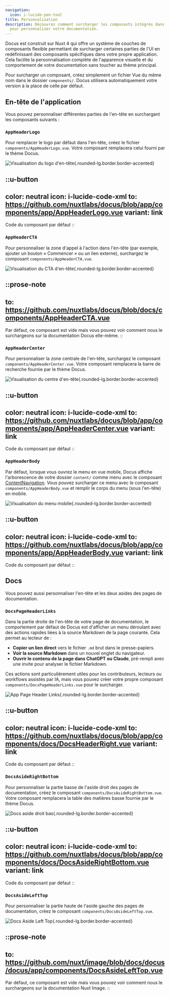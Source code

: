 ```yaml
---
navigation:
  icon: i-lucide-pen-tool
title: Personnalisation
description: Découvrez comment surcharger les composants intégrés dans Docus
  pour personnaliser votre documentation.
---
```


Docus est construit sur Nuxt 4 qui offre un système de couches de composants flexible permettant de surcharger certaines parties de l'UI en redéfinissant des composants spécifiques dans votre propre application. Cela facilite la personnalisation complète de l'apparence visuelle et du comportement de votre documentation sans toucher au thème principal.

Pour surcharger un composant, créez simplement un fichier Vue du même nom dans le dossier `components/`. Docus utilisera automatiquement votre version à la place de celle par défaut.

## En-tête de l'application

Vous pouvez personnaliser différentes parties de l'en-tête en surchargant les composants suivants :

### `AppHeaderLogo`

Pour remplacer le logo par défaut dans l'en-tête, créez le fichier `components/AppHeaderLogo.vue`. Votre composant remplacera celui fourni par le thème Docus.

![Visualisation du logo d'en-tête](/documentation/app-header-logo.webp){.rounded-lg.border.border-accented}

::u-button
---
color: neutral
icon: i-lucide-code-xml
to: https://github.com/nuxtlabs/docus/blob/app/components/app/AppHeaderLogo.vue
variant: link
---
Code du composant par défaut
::

### `AppHeaderCTA`

Pour personnaliser la zone d'appel à l'action dans l'en-tête (par exemple, ajouter un bouton « Commencer » ou un lien externe), surchargez le composant `components/AppHeaderCTA.vue`.

![Visualisation du CTA d'en-tête](/documentation/app-header-cta.webp){.rounded-lg.border.border-accented}

::prose-note
---
to: https://github.com/nuxtlabs/docus/blob/docs/components/AppHeaderCTA.vue
---
Par défaut, ce composant est vide mais vous pouvez voir comment nous le surchargeons sur la documentation Docus elle-même.
::

### `AppHeaderCenter`

Pour personnaliser la zone centrale de l'en-tête, surchargez le composant `components/AppHeaderCenter.vue`. Votre composant remplacera la barre de recherche fournie par le thème Docus.

![Visualisation du centre d'en-tête](/documentation/app-header-center.webp){.rounded-lg.border.border-accented}

::u-button
---
color: neutral
icon: i-lucide-code-xml
to: https://github.com/nuxtlabs/docus/blob/app/components/app/AppHeaderCenter.vue
variant: link
---
Code du composant par défaut
::

### `AppHeaderBody`

Par défaut, lorsque vous ouvrez le menu en vue mobile, Docus affiche l'arborescence de votre dossier `content/` comme menu avec le composant [ContentNavigation](https://ui.nuxt.com/components/content-navigation). Vous pouvez surcharger ce menu avec le composant `components/AppHeaderBody.vue` et remplir le corps du menu (sous l'en-tête) en mobile.

![Visualisation du menu mobile](/documentation/app-header-body.webp){.rounded-lg.border.border-accented}

::u-button
---
color: neutral
icon: i-lucide-code-xml
to: https://github.com/nuxtlabs/docus/blob/app/components/app/AppHeaderBody.vue
variant: link
---
Code du composant par défaut
::

## Docs

Vous pouvez aussi personnaliser l'en-tête et les deux asides des pages de documentation.

### `DocsPageHeaderLinks`

Dans la partie droite de l'en-tête de votre page de documentation, le comportement par défaut de Docus est d'afficher un menu déroulant avec des actions rapides liées à la source Markdown de la page courante. Cela permet au lecteur de :

- **Copier un lien direct** vers le fichier `.md` brut dans le presse-papiers.
- **Voir la source Markdown** dans un nouvel onglet du navigateur.
- **Ouvrir le contenu de la page dans ChatGPT ou Claude**, pré-rempli avec une invite pour analyser le fichier Markdown.

Ces actions sont particulièrement utiles pour les contributeurs, lecteurs ou workflows assistés par IA, mais vous pouvez créer votre propre composant `components/DocsPageHeaderLinks.vue` pour le surcharger.

![App Page Header Links](/documentation/app-page-header-links.webp){.rounded-lg.border.border-accented}

::u-button
---
color: neutral
icon: i-lucide-code-xml
to: https://github.com/nuxtlabs/docus/blob/app/components/docs/DocsHeaderRight.vue
variant: link
---
Code du composant par défaut
::

### `DocsAsideRightBottom`

Pour personnaliser la partie basse de l'aside droit des pages de documentation, créez le composant `components/DocsAsideRightBottom.vue`. Votre composant remplacera la table des matières basse fournie par le thème Docus.

![Docs aside droit bas](/documentation/docs-aside-right-bottom.webp){.rounded-lg.border.border-accented}

::u-button
---
color: neutral
icon: i-lucide-code-xml
to: https://github.com/nuxtlabs/docus/blob/app/components/docs/DocsAsideRightBottom.vue
variant: link
---
Code du composant par défaut
::

### `DocsAsideLeftTop`

Pour personnaliser la partie haute de l'aside gauche des pages de documentation, créez le composant `components/DocsAsideLeftTop.vue`.

![Docs Aside Left Top](/documentation/docs-aside-left-top.webp){.rounded-lg.border.border-accented}

::prose-note
---
to: https://github.com/nuxt/image/blob/docs/docus/docus/app/components/DocsAsideLeftTop.vue
---
Par défaut, ce composant est vide mais vous pouvez voir comment nous le surchargeons sur la documentation Nuxt Image.
::
